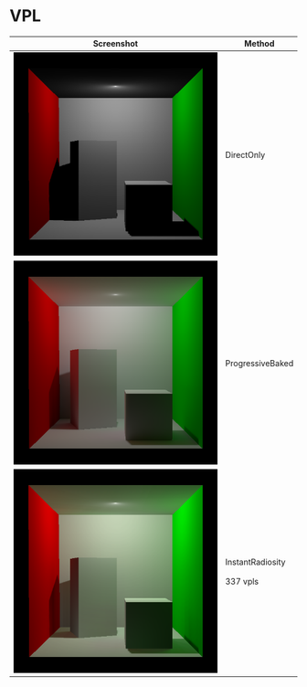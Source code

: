 # VPL

Screenshot | Method
------------ | -------------
![image](Screenshot/DirectOnly.png) | DirectOnly
![image](Screenshot/Progressive.png) | ProgressiveBaked
![image](Screenshot/InstantRadiosity64x16.png) | InstantRadiosity<br><br>337 vpls
